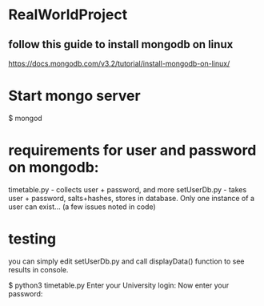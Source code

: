 # RealWorldProject

follow this guide to install mongodb on linux
----------------------------------------------------------------
https://docs.mongodb.com/v3.2/tutorial/install-mongodb-on-linux/

# Start mongo server
$ mongod


# requirements for user and password on mongodb:
timetable.py - collects user + password, and more
setUserDb.py - takes user + password, salts+hashes, stores in database. Only one instance of a user can exist... (a few issues noted in code)


# testing 
you can simply edit setUserDb.py and call displayData() function to see results in console.

$ python3 timetable.py
Enter your University login: 
Now enter your password: 


